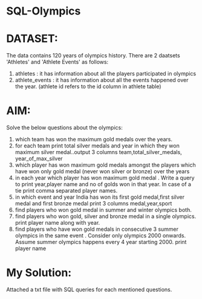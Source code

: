 # SQL-Olympics


# DATASET: 

The data contains 120 years of olympics history. There are 2 daatsets 'Athletes' and 'Athlete Events' as follows:

1. athletes : it has information about all the players participated in olympics
2. athlete_events : it has information about all the events happened over the year.
(athlete id refers to the id column in athlete table)


# AIM: 
Solve the below questions about the olympics:

1. which team has won the maximum gold medals over the years.
2. for each team print total silver medals and year in which they won maximum silver medal..output 3 columns team,total_silver_medals, year_of_max_silver
3. which player has won maximum gold medals  amongst the players which have won only gold medal (never won silver or bronze) over the years
4. in each year which player has won maximum gold medal . Write a query to print year,player name and no of golds won in that year. In case of a tie print comma separated player names.
5. in which event and year India has won its first gold medal,first silver medal and first bronze medal print 3 columns medal,year,sport
6. find players who won gold medal in summer and winter olympics both.
7. find players who won gold, silver and bronze medal in a single olympics. print player name along with year.
8. find players who have won gold medals in consecutive 3 summer olympics in the same event . Consider only olympics 2000 onwards. Assume summer olympics happens every 4 year starting 2000. print player name


# My Solution: 

Attached a txt file with SQL queries for each mentioned questions.

